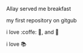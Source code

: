  Allay served me breakfast

my first repository on gitgub

i love :coffe: :pizza:, and :dancer:

i love :books:
